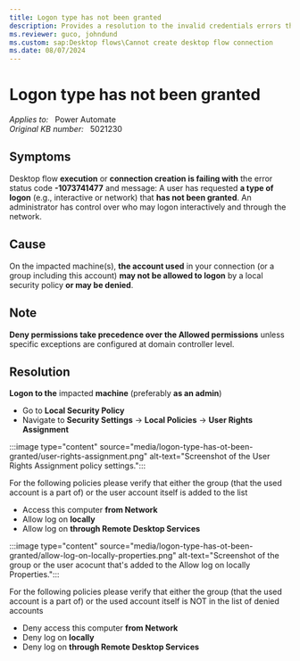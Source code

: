 ```yaml
---
title: Logon type has not been granted
description: Provides a resolution to the invalid credentials errors that might occur when you run a desktop flow in Power Automate.
ms.reviewer: guco, johndund
ms.custom: sap:Desktop flows\Cannot create desktop flow connection
ms.date: 08/07/2024
---
```

# Logon type has not been granted

_Applies to:_ &nbsp; Power Automate  
_Original KB number:_ &nbsp; 5021230

## Symptoms

Desktop flow **execution** or **connection creation is failing with** the error status code **-1073741477** and message: A user has requested **a type of logon** (e.g., interactive or network) that **has not been granted**. An administrator has control over who may logon interactively and through the network.

## Cause

On the impacted machine(s), **the account used** in your connection (or a group including this account) **may not be allowed to logon** by a local security policy **or may be denied**.

## Note

**Deny permissions take precedence over the Allowed permissions** unless specific exceptions are configured at domain controller level.

## Resolution

**Logon to the** impacted **machine** (preferably **as an admin**)

- Go to **Local Security Policy**
- Navigate to **Security Settings** -> **Local Policies** -> **User Rights Assignment**

:::image type="content" source="media/logon-type-has-ot-been-granted/user-rights-assignment.png" alt-text="Screenshot of the User Rights Assignment policy settings.":::

For the following policies please verify that either the group (that the used account is a part of) or the user account itself is added to the list

- Access this computer **from Network**
- Allow log on **locally**
- Allow log on **through Remote Desktop Services**

:::image type="content" source="media/logon-type-has-ot-been-granted/allow-log-on-locally-properties.png" alt-text="Screenshot of the group or the user acocunt that's added to the Allow log on locally Properties.":::

For the following policies please verify that either the group (that the used account is a part of) or the used account itself is NOT in the list of denied accounts

- Deny access this computer **from Network**
- Deny log on **locally**
- Deny log on **through Remote Desktop Services**
